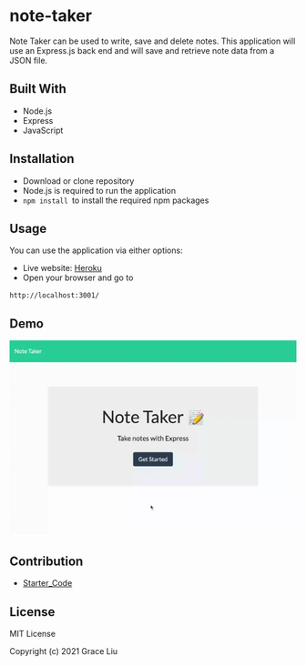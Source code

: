 # note-taker

Note Taker can be used to write, save and delete notes. This application will use an Express.js back end and will save and retrieve note data from a JSON file.

## Built With
* Node.js
* Express
* JavaScript

## Installation
* Download or clone repository
* Node.js is required to run the application
* `npm install `to install the required npm packages

## Usage
You can use the application via either options:
* Live website: [Heroku](https://young-retreat-21388.herokuapp.com/)
* Open your browser and go to
```
http://localhost:3001/
```

## Demo
![demo_video](public/assets/Note_Taker_demo.gif)

## Contribution
* [Starter_Code](https://github.com/coding-boot-camp/miniature-eureka)

## License
MIT License

Copyright (c) 2021 Grace Liu